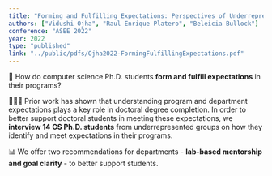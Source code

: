 ```yaml
---
title: "Forming and Fulfilling Expectations: Perspectives of Underrepresented Computer Science Doctoral Students"
authors: ["Vidushi Ojha", "Raul Enrique Platero", "Beleicia Bullock"]
conference: "ASEE 2022"
year: 2022
type: "published"
link: "../public/pdfs/Ojha2022-FormingFulfillingExpectations.pdf"
---
```


🧠 How do computer science Ph.D. students **form and fulfill expectations** in their programs?

👩🏾‍🔬 Prior work has shown that understanding program and department expectations plays a key role in doctoral degree completion. In order to better support doctoral students in meeting these expectations, we **interview 14 CS Ph.D. students** from underrepresented groups on how they identify and meet expectations in their programs.

📊 We offer two recommendations for departments - **lab-based mentorship and goal clarity** - to better support students.
